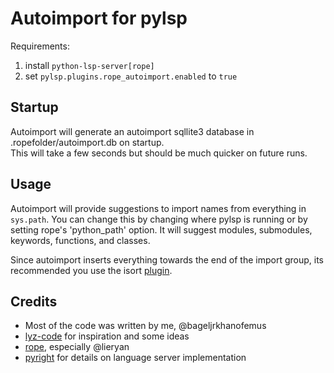 # Autoimport for pylsp
Requirements:
1. install ``python-lsp-server[rope]``
2. set ``pylsp.plugins.rope_autoimport.enabled`` to ``true`` 
## Startup
Autoimport will generate an autoimport sqllite3 database in .ropefolder/autoimport.db on startup.  
This will take a few seconds but should be much quicker on future runs.
## Usage 
Autoimport will provide suggestions to import names from everything in ``sys.path``. You can change this by changing where pylsp is running or by setting rope's 'python_path' option. 
It will suggest modules, submodules, keywords, functions, and classes.  

Since autoimport inserts everything towards the end of the import group, its recommended you use the isort [plugin](https://github.com/paradoxxxzero/pyls-isort).

## Credits
 - Most of the code was written by me, @bageljrkhanofemus
 - [lyz-code](https://github.com/lyz-code/autoimport) for inspiration and some ideas
 - [rope](https://github.com/python-rope/rope), especially @lieryan
 - [pyright](https://github.com/Microsoft/pyright) for details on language server implementation
